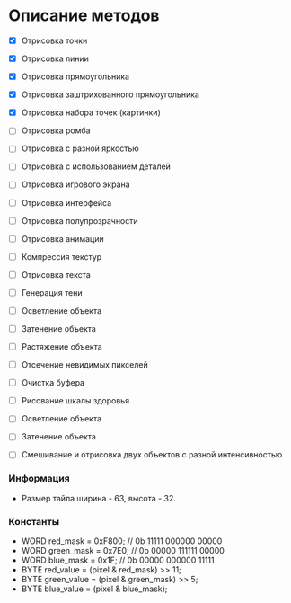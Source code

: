 # Описание методов

- [x] Отрисовка точки
- [x] Отрисовка линии
- [x] Отрисовка прямоугольника
- [x] Отрисовка заштрихованного прямоугольника
- [x] Отрисовка набора точек (картинки)
- [ ] Отрисовка ромба
- [ ] Отрисовка с разной яркостью
- [ ] Отрисовка с использованием деталей
- [ ] Отрисовка игрового экрана
- [ ] Отрисовка интерфейса
- [ ] Отрисовка полупрозрачности
- [ ] Отрисовка анимации
- [ ] Компрессия текстур
- [ ] Отрисовка текста
- [ ] Генерация тени
- [ ] Осветление объекта
- [ ] Затенение объекта
- [ ] Растяжение объекта
- [ ] Отсечение невидимых пикселей
- [ ] Очистка буфера
- [ ] Рисование шкалы здоровья
- [ ] Осветление объекта
- [ ] Затенение объекта
- [ ] Смешивание и отрисовка двух объектов с разной интенсивностью


### Информация
* Размер тайла ширина - 63, высота - 32.


### Константы
* WORD red_mask = 0xF800; 	//	0b 11111 000000 00000
* WORD green_mask = 0x7E0;	//	0b 00000 111111 00000
* WORD blue_mask = 0x1F;	//	0b 00000 000000 11111
* BYTE red_value = (pixel & red_mask) >> 11;
* BYTE green_value = (pixel & green_mask) >> 5;
* BYTE blue_value = (pixel & blue_mask);
